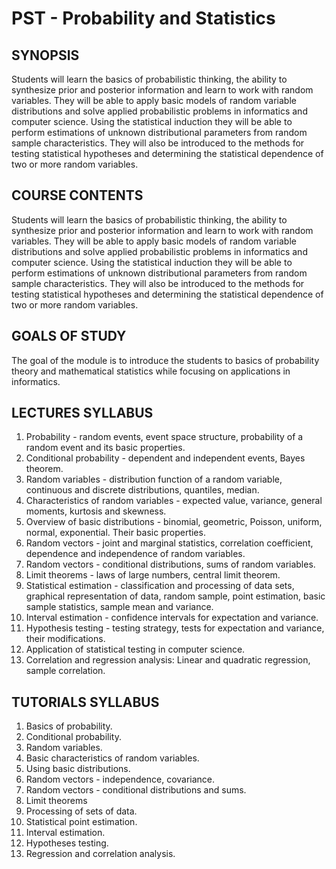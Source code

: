 # PST - Probability and Statistics

## SYNOPSIS
Students will learn the basics of probabilistic thinking, the ability to synthesize prior and posterior information and learn to work with random variables. They will be able to apply basic models of random variable distributions and solve applied probabilistic problems in informatics and computer science. Using the statistical induction they will be able to perform estimations of unknown distributional parameters from random sample characteristics. They will also be introduced to the methods for testing statistical hypotheses and determining the statistical dependence of two or more random variables.

## COURSE CONTENTS
Students will learn the basics of probabilistic thinking, the ability to synthesize prior and posterior information and learn to work with random variables. They will be able to apply basic models of random variable distributions and solve applied probabilistic problems in informatics and computer science. Using the statistical induction they will be able to perform estimations of unknown distributional parameters from random sample characteristics. They will also be introduced to the methods for testing statistical hypotheses and determining the statistical dependence of two or more random variables.

## GOALS OF STUDY
The goal of the module is to introduce the students to basics of probability theory and mathematical statistics while focusing on applications in informatics.

## LECTURES SYLLABUS
1. Probability - random events, event space structure, probability of a random event and its basic properties.
2. Conditional probability - dependent and independent events, Bayes theorem.
3. Random variables - distribution function of a random variable, continuous and discrete distributions, quantiles, median.
4. Characteristics of random variables - expected value, variance, general moments, kurtosis and skewness.
5. Overview of basic distributions - binomial, geometric, Poisson, uniform, normal, exponential. Their basic properties.
6. Random vectors - joint and marginal statistics, correlation coefficient, dependence and independence of random variables.
7. Random vectors - conditional distributions, sums of random variables.
8. Limit theorems - laws of large numbers, central limit theorem.
9. Statistical estimation - classification and processing of data sets, graphical representation of data, random sample, point estimation, basic sample statistics, sample mean and variance.
10. Interval estimation - confidence intervals for expectation and variance.
11. Hypothesis testing - testing strategy, tests for expectation and variance, their modifications.
12. Application of statistical testing in computer science.
13. Correlation and regression analysis: Linear and quadratic regression, sample correlation.

## TUTORIALS SYLLABUS
1. Basics of probability.
2. Conditional probability.
3. Random variables.
4. Basic characteristics of random variables.
5. Using basic distributions.
6. Random vectors - independence, covariance.
7. Random vectors - conditional distributions and sums.
8. Limit theorems
9. Processing of sets of data.
10. Statistical point estimation.
11. Interval estimation.
12. Hypotheses testing.
13. Regression and correlation analysis.